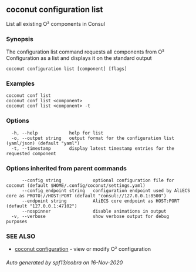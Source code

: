 ## coconut configuration list

List all existing O² components in Consul

### Synopsis

The configuration list command requests all components 
from O² Configuration as a list and displays it on the standard output

```
coconut configuration list [component] [flags]
```

### Examples

```
coconut conf list
coconut conf list <component>
coconut conf list <component> -t
```

### Options

```
  -h, --help            help for list
  -o, --output string   output format for the configuration list (yaml/json) (default "yaml")
  -t, --timestamp       display latest timestamp entries for the requested component
```

### Options inherited from parent commands

```
      --config string            optional configuration file for coconut (default $HOME/.config/coconut/settings.yaml)
      --config_endpoint string   configuration endpoint used by AliECS core as PROTO://HOST:PORT (default "consul://127.0.0.1:8500")
      --endpoint string          AliECS core endpoint as HOST:PORT (default "127.0.0.1:47102")
      --nospinner                disable animations in output
  -v, --verbose                  show verbose output for debug purposes
```

### SEE ALSO

* [coconut configuration](coconut_configuration.md)	 - view or modify O² configuration

###### Auto generated by spf13/cobra on 16-Nov-2020
